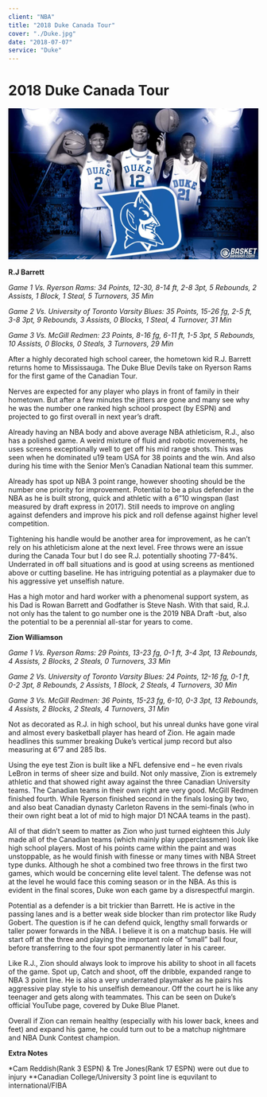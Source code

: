 ```yaml
---
client: "NBA"
title: "2018 Duke Canada Tour"
cover: "./Duke.jpg"
date: "2018-07-07"
service: "Duke"
---
```

# 2018 Duke Canada Tour

![](./Duke.jpg)

<b>R.J Barrett</b>

<i>Game 1 Vs. Ryerson Rams: 34 Points, 12-30, 8-14 ft, 2-8 3pt, 5 Rebounds, 2 Assists, 1 Block, 1 Steal, 5 Turnovers, 35 Min

Game 2 Vs. University of Toronto Varsity Blues: 35 Points, 15-26 fg, 2-5 ft, 3-8 3pt, 9 Rebounds, 3 Assists, 0 Blocks, 1 Steal, 4 Turnover, 31 Min

Game 3 Vs. McGill Redmen: 23 Points, 8-16 fg, 6-11 ft, 1-5 3pt, 5 Rebounds, 10 Assists, 0 Blocks, 0 Steals, 3 Turnovers, 29 Min</i>

After a highly decorated high school career, the hometown kid R.J. Barrett returns home to Mississauga. The Duke Blue Devils take on Ryerson Rams for the first game of the Canadian Tour.

Nerves are expected for any player who plays in front of family in their hometown. But after a few minutes the jitters are gone and many see why he was the number one ranked high school prospect (by ESPN) and projected to go first overall in next year’s draft.

Already having an NBA body and above average NBA athleticism, R.J., also has a polished game. A weird mixture of fluid and robotic movements, he uses screens exceptionally well to get off his mid range shots. This was seen when he dominated u19 team USA for 38 points and the win. And also during his time with the Senior Men’s Canadian National team this summer.

Already has spot up NBA 3 point range, however shooting should be the number one priority for improvement. Potential to be a plus defender in the NBA as he is built strong, quick and athletic with a 6”10 wingspan (last measured by draft express in 2017). Still needs to improve on angling against defenders and improve his pick and roll defense against higher level competition.

Tightening his handle would be another area for improvement, as he can’t rely on his athleticism alone at the next level. Free throws were an issue during the Canada Tour but I do see R.J. potentially shooting 77-84%. Underrated in off ball situations and is good at using screens as mentioned above or cutting baseline. He has intriguing potential as a playmaker due to his aggressive yet unselfish nature.

Has a high motor and hard worker with a phenomenal support system, as his Dad is Rowan Barrett and Godfather is Steve Nash. With that said, R.J. not only has the talent to go number one is the 2019 NBA Draft -but, also the potential to be a perennial all-star for years to come.

<b>Zion Williamson</b>

<i>Game 1 Vs. Ryerson Rams: 29 Points, 13-23 fg, 0-1 ft, 3-4 3pt, 13 Rebounds, 4 Assists, 2 Blocks, 2 Steals, 0 Turnovers, 33 Min

Game 2 Vs. University of Toronto Varsity Blues: 24 Points, 12-16 fg, 0-1 ft, 0-2 3pt, 8 Rebounds, 2 Assists, 1 Block, 2 Steals, 4 Turnovers, 30 Min

Game 3 Vs. McGill Redmen: 36 Points, 15-23 fg, 6-10, 0-3 3pt, 13 Rebounds, 4 Assists, 2 Blocks, 2 Steals, 4 Turnovers, 31 Min</i>

Not as decorated as R.J. in high school, but his unreal dunks have gone viral and almost every basketball player has heard of Zion. He again made headlines this summer breaking Duke’s vertical jump record but also measuring at 6”7 and 285 lbs.

Using the eye test Zion is built like a NFL defensive end – he even rivals LeBron in terms of sheer size and build. Not only massive, Zion is extremely athletic and that showed right away against the three Canadian University teams. The Canadian teams in their own right are very good. McGill Redmen finished fourth. While Ryerson finished second in the finals losing by two, and also beat Canadian dynasty Carleton Ravens in the semi-finals (who in their own right beat a lot of mid to high major D1 NCAA teams in the past).

All of that didn’t seem to matter as Zion who just turned eighteen this July made all of the Canadian teams (which mainly play upperclassmen) look like high school players. Most of his points came within the paint and was unstoppable, as he would finish with finesse or many times with NBA Street type dunks. Although he shot a combined two free throws in the first two games, which would be concerning elite level talent. The defense was not at the level he would face this coming season or in the NBA. As this is evident in the final scores, Duke won each game by a disrespectful margin.

Potential as a defender is a bit trickier than Barrett. He is active in the passing lanes and is a better weak side blocker than rim protector like Rudy Gobert. The question is if he can defend quick, lengthy small forwards or taller power forwards in the NBA. I believe it is on a matchup basis. He will start off at the three and playing the important role of “small” ball four, before transferring to the four spot permanently later in his career.

Like R.J., Zion should always look to improve his ability to shoot in all facets of the game. Spot up, Catch and shoot, off the dribble, expanded range to NBA 3 point line. He is also a very underrated playmaker as he pairs his aggressive play style to his unselfish demeanour. Off the court he is like any teenager and gets along with teammates. This can be seen on Duke’s official YouTube page, covered by Duke Blue Planet.

Overall if Zion can remain healthy (especially with his lower back, knees and feet) and expand his game, he could turn out to be a matchup nightmare and NBA Dunk Contest champion.

<b>Extra Notes</b>

*Cam Reddish(Rank 3 ESPN) & Tre Jones(Rank 17 ESPN) were out due to injury 
**Canadian College/University 3 point line is equvilant to international/FIBA

